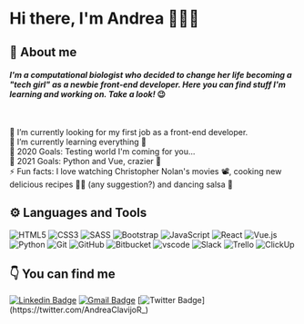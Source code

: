 # Hi there, I'm Andrea 👋👩‍💻

## 📖 About me

#### <em> I'm a computational biologist who decided to change her life becoming a "tech girl" as a newbie front-end developer. Here you can find stuff I'm learning and working on. Take a look!</em> 😉

<br />

🧐 I’m currently looking for my first job as a front-end developer.<br />
🌱 I’m currently learning everything 🤣 <br />
🎯 2020 Goals: Testing world I'm coming for you... <br />
🎯 2021 Goals: Python and Vue, crazier 🤪 <br />
⚡ Fun facts: I love watching Christopher Nolan's movies 📽, cooking new delicious recipes 👩‍🍳 (any suggestion?) and dancing salsa 💃

## ⚙ Languages and Tools


![HTML5](https://img.shields.io/badge/-HTML5-E34F26?style=plastic&logo=html5&logoColor=white)
![CSS3](https://img.shields.io/badge/-CSS3-1572B6?style=plastic&logo=css3)
![SASS](https://img.shields.io/badge/-SASS-CC6699?style=plastic&logo=sass&logoColor=white)
![Bootstrap](https://img.shields.io/badge/-Bootstrap-563D7C?style=plastic&logo=bootstrap)
![JavaScript](https://img.shields.io/badge/-JavaScript-black?style=plastic&logo=javascript)
![React](https://img.shields.io/badge/-React-black?style=plastic&logo=react)
![Vue.js](https://img.shields.io/badge/-Vue.js-4FC08D?style=plastic&logo=vue.js&logoColor=white)
![Python](https://img.shields.io/badge/-Python-3776AB?style=plastic&logo=python&logoColor=white)
![Git](https://img.shields.io/badge/-Git-black?style=plastic&logo=git)
![GitHub](https://img.shields.io/badge/-GitHub-181717?style=plastic&logo=github)
![Bitbucket](https://img.shields.io/badge/-Bitbucket-0052CC?style=plastic&logo=bitbucket)
![vscode](https://img.shields.io/badge/-vscode-007ACC?style=plastic&logo=visual-studio-code)
![Slack](https://img.shields.io/badge/-Slack-4A154B?style=plastic&logo=slack)
![Trello](https://img.shields.io/badge/-Trello-0079BF?style=plastic&logo=trello)
![ClickUp](https://img.shields.io/badge/-ClickUp-7B68EE?style=plastic&logo=clickup&logoColor=white)

## 👇 You can find me 

[![Linkedin Badge](https://img.shields.io/badge/-andreaclavijo-blue?style=flat-square&logo=Linkedin&logoColor=white&link=https://www.linkedin.com/in/andreaclavijo/)](https://www.linkedin.com/in/andreaclavijo/)
[![Gmail Badge](https://img.shields.io/badge/-andrea.clavijo.r@gmail.com-c14438?style=flat-square&logo=Gmail&logoColor=white&link=mailto:andrea.clavijo.r@gmail.com)](mailto:andrea.clavijo.r@gmail.com)
[![Twitter Badge](https://img.shields.io/badge/-AndreaClavijoR_-1DA1F2?style=flat-square&logo=Twitter&logoColor=white&link=https://twitter.com/AndreaClavijoR_)](https://twitter.com/AndreaClavijoR_)

